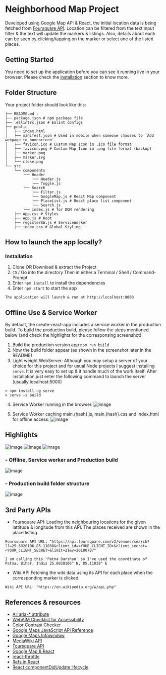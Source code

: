 ﻿# Neighborhood Map Project
Developed using Google Map API & React, the initial location data is being fetched from [Foursquare API](#thirt-party-apis). Location can be filtered from the text input filter & the text will update the markers & listings. Also, details about each can be seen by clicking/tapping on the marker or select one of the listed places.

## Getting Started

You need to set up the application before you can see it running live in your browser.
Please check the [installation](#how-to-launch-the-app-locally) section to know more.

## Folder Structure
Your project folder should look like this:
```
├── README.md - 
├── package.json # npm package file
├── .eslintrc.json # ESlint configs
├── public
│   ├── index.html
│   ├── manifest.json # Used in mobile when someone chooses to 'Add webpage to homescreen'
│   ├── favicon.ico # Custom Map Icon in .ico file format
│   ├── favicon.png # Custom Map Icon in .png file format (backup)
│   ├── marker.png
│   ├── marker.svg
│   └── close.png
└── src
    └── components
        └── Header
            └── Header.js
            └── Toggle.js
        └── Search
            └── Filter.js
            └── GoogleMap.js # React Map component
            └── PlaceList.js # React place list component
            └── Search.js
        └── index.js # for DOM rendering
    ├── App.css # Styles
    ├── App.js # Root
    ├── registerSW.js # ServiceWorker
    ├── index.css # Global Styling

```

## How to launch the app locally?

### Installation

1. Clone OR Download & extract the Project
2. `CD` / Go into the directory
Then in either a Terminal / Shell / Command-Prompt
3. Enter `npm install` to install the dependencies
4. Enter `npm start` to start the app
```
The application will launch & run at http://localhost:8000
```

## Offline Use & Service Worker
By default, the create-react-app includes a service worker in the production build.
To build the production build, please follow the steps mentioned below (and check the highlights for the corresponsing screenshot)

1. Build the production version app
`npm run build`
2. Now the build folder appear (as shown in the screenshot later in the README)
3. Light weight WebServer: Although you may setup a server of your choice for this project and for usual Node projects I suggest installing `serve`. It is very easy to set up & it handle much of the work itself. After installation just enter the following command to launch the server (usually localhost:5000)
```
> npm install –g serve
> serve –s build
```

4. Service Worker running in the browser.
![image](http://vidit.co.in/neighborhood/production-offline-serviceworker.jpg)

5. Service Worker caching main.{hash}.js, main.{hash}.css and index.html for offline access.
![image](http://vidit.co.in/neighborhood/serviceworker_inaction.jpg)

## Highlights
![image](http://vidit.co.in/neighborhood/img_1.jpg)
![image](http://vidit.co.in/neighborhood/img_2.jpg)
![image](http://vidit.co.in/neighborhood/img_3.jpg)

### - Offline, Service worker and Production build
![image](http://vidit.co.in/neighborhood/production-offline-serviceworker.jpg)

### - Production build folder structure
![image](http://vidit.co.in/neighborhood/build-folder-structure.jpg)

## 3rd Party APIs
* Foursquare API: Loading the neighbouring locations for the given lattitude & longitude from this API. The places received are shown in the place listing.
```
Foursquare API URL: "https://api.foursquare.com/v2/venues/search?ll=25.6020106,85.11038&client_id=<YOUR_CLIENT_ID>&client_secret=<YOUR_CLIENT_SECRET>&limit=21&v=20180707"

I am calling this 'Patna Darshan' so I've used the coordinate of Patna, Bihar, India 25.6020106° N, 85.11038° E
```

* Wiki API
Fetching the wiki data using its API for each place when the corresponding marker is clicked.
```
Wiki API URL: "https://en.wikipedia.org/w/api.php"
```

## References & resources
- [All aria-* attribute](https://www.w3.org/TR/wai-aria-1.1/)
- [WebAIM Checklist for Accessibility](https://webaim.org/standards/wcag/checklist)
- [Color Contrast Checker](https://webaim.org/resources/contrastchecker/)
- [Google Maps JavaScript API Reference](https://developers.google.com/maps/documentation/javascript/reference)
- [Google Maps Infowindow](https://developers.google.com/maps/documentation/javascript/infowindows)
- [MediaWiki API](https://en.wikipedia.org/w/api.php)
- [Foursquare API](https://developer.foursquare.com/)
- [Google Map & React](https://stackoverflow.com/questions/34779489/rendering-a-google-map-without-react-google-map)
- [react-throttle](https://github.com/gmcquistin/react-throttle)
- [Refs in React](https://reactjs.org/docs/refs-and-the-dom.html)
- [React componentDidUpdate lifecycle](https://reactjs.org/docs/react-component.html)